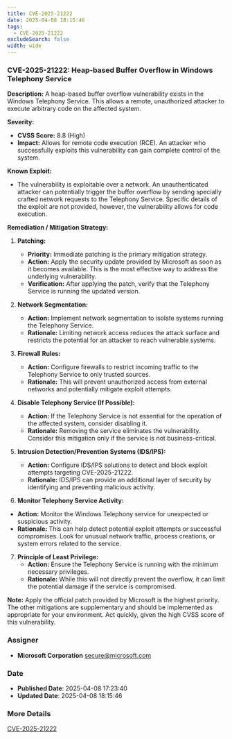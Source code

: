 ```yaml
---
title: CVE-2025-21222
date: 2025-04-08 18:15:46
tags:
  - CVE-2025-21222
excludeSearch: false
width: wide
---
```


### CVE-2025-21222: Heap-based Buffer Overflow in Windows Telephony Service

**Description:** A heap-based buffer overflow vulnerability exists in the Windows Telephony Service. This allows a remote, unauthorized attacker to execute arbitrary code on the affected system.

**Severity:**

*   **CVSS Score:** 8.8 (High)
*   **Impact:**  Allows for remote code execution (RCE).  An attacker who successfully exploits this vulnerability can gain complete control of the system.

**Known Exploit:**

*   The vulnerability is exploitable over a network. An unauthenticated attacker can potentially trigger the buffer overflow by sending specially crafted network requests to the Telephony Service. Specific details of the exploit are not provided, however, the vulnerability allows for code execution.

**Remediation / Mitigation Strategy:**

1.  **Patching:**
    *   **Priority:** Immediate patching is the primary mitigation strategy.
    *   **Action:** Apply the security update provided by Microsoft as soon as it becomes available.  This is the most effective way to address the underlying vulnerability.
    *   **Verification:** After applying the patch, verify that the Telephony Service is running the updated version.

2.  **Network Segmentation:**
    *   **Action:** Implement network segmentation to isolate systems running the Telephony Service.
    *   **Rationale:** Limiting network access reduces the attack surface and restricts the potential for an attacker to reach vulnerable systems.

3.  **Firewall Rules:**
    *   **Action:** Configure firewalls to restrict incoming traffic to the Telephony Service to only trusted sources.
    *   **Rationale:** This will prevent unauthorized access from external networks and potentially mitigate exploit attempts.

4.  **Disable Telephony Service (If Possible):**
    *   **Action:** If the Telephony Service is not essential for the operation of the affected system, consider disabling it.
    *   **Rationale:** Removing the service eliminates the vulnerability. Consider this mitigation only if the service is not business-critical.

5.  **Intrusion Detection/Prevention Systems (IDS/IPS):**
    *   **Action:** Configure IDS/IPS solutions to detect and block exploit attempts targeting CVE-2025-21222.
    *   **Rationale:** IDS/IPS can provide an additional layer of security by identifying and preventing malicious activity.

6.  **Monitor Telephony Service Activity:**
   *   **Action:** Monitor the Windows Telephony service for unexpected or suspicious activity.
   *   **Rationale:** This can help detect potential exploit attempts or successful compromises.  Look for unusual network traffic, process creations, or system errors related to the service.

7.  **Principle of Least Privilege:**
    *   **Action:** Ensure the Telephony Service is running with the minimum necessary privileges.
    *   **Rationale:** While this will not directly prevent the overflow, it can limit the potential damage if the service is compromised.

**Note:**  Apply the official patch provided by Microsoft is the highest priority. The other mitigations are supplementary and should be implemented as appropriate for your environment. Act quickly, given the high CVSS score of this vulnerability.

### Assigner
- **Microsoft Corporation** <secure@microsoft.com>

### Date
- **Published Date**: 2025-04-08 17:23:40
- **Updated Date**: 2025-04-08 18:15:46

### More Details
[CVE-2025-21222](https://www.cvedetails.com/cve/CVE-2025-21222)